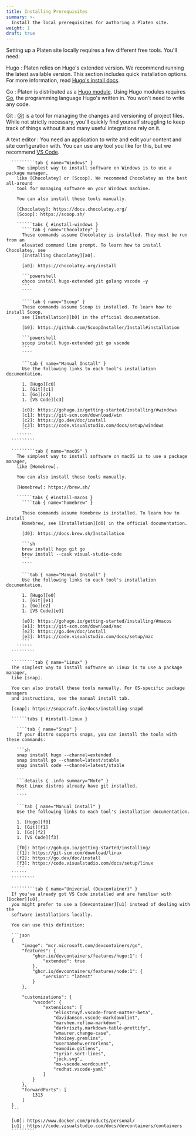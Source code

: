 ```yaml
---
title: Installing Prerequisites
summary: >-
  Install the local prerequisites for authoring a Platen site.
weight: 1
draft: true
---
```


Setting up a Platen site locally requires a few different free tools. You'll need:

Hugo
: Platen relies on Hugo's extended version. We recommend running the latest available version. This
  section includes quick installation options. For more information, read [Hugo's install docs][01].

Go
: Platen is distributed as a [Hugo module][02]. Using Hugo modules requires [Go][03], the
  programming language Hugo's written in. You won't need to write any code.

Git
: [Git][04] is a tool for managing the changes and versioning of project files. While not strictly
  necessary, you'll quickly find yourself struggling to keep track of things without it and many
  useful integrations rely on it.

A text editor
: You need an application to write and edit your content and site configuration with. You can use
  any tool you like for this, but we recommend [VS Code][05].

````````````tabs { #install-per-platform }
  `````````tab { name="Windows" }
    The simplest way to install software on Windows is to use a package manager,
    like [Chocolatey] or [Scoop]. We recommend Chocolatey as the best all-around
    tool for managing software on your Windows machine.
    
    You can also install these tools manually.
    
    [Chocolatey]: https://docs.chocolatey.org/
    [Scoop]: https://scoop.sh/
  
    ``````tabs { #install-windows }
      ````tab { name="Chocolatey" }
      These commands assume Chocolatey is installed. They must be run from an
      elevated command line prompt. To learn how to install Chocolatey, see
      [Installing Chocolatey][a0].
      
      [a0]: https://chocolatey.org/install
      
      ```powershell
      choco install hugo-extended git golang vscode -y
      ```
      ````
      
      ````tab { name="Scoop" }
      These commands assume Scoop is installed. To learn how to install Scoop,
      see [Installation][b0] in the official documentation.
      
      [b0]: https://github.com/ScoopInstaller/Install#installation
      
      ```powershell
      scoop install hugo-extended git go vscode
      ```
      ````
      
      ```tab { name="Manual Install" }
      Use the following links to each tool's installation documentation.
      
      1. [Hugo][c0]
      1. [Git][c1]
      1. [Go][c2]
      1. [VS Code][c3]
      
      [c0]: https://gohugo.io/getting-started/installing/#windows
      [c1]: https://git-scm.com/download/win
      [c2]: https://go.dev/doc/install
      [c3]: https://code.visualstudio.com/docs/setup/windows
      ```
    ``````
  `````````

  `````````tab { name="macOS" }
    The simplest way to install software on macOS is to use a package manager,
    like [Homebrew].
    
    You can also install these tools manually.
    
    [Homebrew]: https://brew.sh/
    
    ``````tabs { #install-macos }
      ````tab { name="homebrew" }
      
      These commands assume Homebrew is installed. To learn how to install
      Homebrew, see [Installation][d0] in the official documentation.
      
      [d0]: https://docs.brew.sh/Installation
      
      ```sh
      brew install hugo git go
      brew install --cask visual-studio-code
      ```
      ````
      
      ```tab { name="Manual Install" }
      Use the following links to each tool's installation documentation.
      
      1. [Hugo][e0]
      1. [Git][e1]
      1. [Go][e2]
      1. [VS Code][e3]
      
      [e0]: https://gohugo.io/getting-started/installing/#macos
      [e1]: https://git-scm.com/download/mac
      [e2]: https://go.dev/doc/install
      [e3]: https://code.visualstudio.com/docs/setup/mac
      ```
    ``````
  `````````

  `````````tab { name="Linux" }
  The simplest way to install software on Linux is to use a package manager,
  like [snap].
  
  You can also install these tools manually. For OS-specific package managers
  and instructions, see the manual install tab.
  
  [snap]: https://snapcraft.io/docs/installing-snapd
  
  ``````tabs { #install-linux }
  
    ````tab { name="Snap" }
    If your distro supports snaps, you can install the tools with these commands:
    
    ```sh
    snap install hugo --channel=extended
    snap install go --channel=latest/stable
    snap install code --channel=latest/stable
    ```
    
    ```details { .info summary="Note" }
    Most Linux distros already have git installed.
    ```
    ````
  
    ```tab { name="Manual Install" }
    Use the following links to each tool's installation documentation.
    
    1. [Hugo][f0]
    1. [Git][f1]
    1. [Go][f2]
    1. [VS Code][f3]
    
    [f0]: https://gohugo.io/getting-started/installing/
    [f1]: https://git-scm.com/download/linux
    [f2]: https://go.dev/doc/install
    [f3]: https://code.visualstudio.com/docs/setup/linux
    ```
  ``````
  `````````

  `````````tab { name="Universal (Devcontainer)" }
  If you've already got VS Code installed and are familiar with [Docker][u0],
  you might prefer to use a [devcontainer][u1] instead of dealing with the
  software installations locally.

  You can use this definition:

  ```json
  {
      "image": "mcr.microsoft.com/devcontainers/go",
      "features": {
          "ghcr.io/devcontainers/features/hugo:1": {
              "extended": true
          },
          "ghcr.io/devcontainers/features/node:1": {
              "version": "latest"
          }
      },
      
      "customizations": {
          "vscode": {
              "extensions": [
                  "eliostruyf.vscode-front-matter-beta",
                  "davidanson.vscode-markdownlint",
                  "marvhen.reflow-markdown",
                  "darkriszty.markdown-table-prettify",
                  "wmaurer.change-case",
                  "nhoizey.gremlins",
                  "usernamehw.errorlens",
                  "eamodio.gitlens",
                  "tyriar.sort-lines",
                  "jock.svg",
                  "ms-vscode.wordcount",
                  "redhat.vscode-yaml"
              ]
          }
      },
      "forwardPorts": [
          1313
      ]
  }
  ```

  [u0]: https://www.docker.com/products/personal/
  [u1]: https://code.visualstudio.com/docs/devcontainers/containers
  `````````
````````````

[01]: https://gohugo.io/getting-started/installing/
[02]: https://gohugo.io/hugo-modules/
[03]: https://go.dev/learn/
[04]: https://git-scm.com/
[05]: https://code.visualstudio.com/
